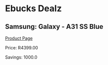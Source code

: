 
# Ebucks Dealz
## Samsung: Galaxy - A31 SS Blue
[Product Page](https://www.ebucks.com/web/shop/productSelected.do?prodId=1075356346&catId=714947548)

Price: R4399.00

Savings: 1000.0


	